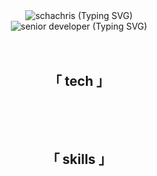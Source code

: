 <div align="center">
  <div>
    <img src="https://readme-typing-svg.demolab.com?font=Montserrat&weight=800&size=30&pause=1000&color=0CA3EB&center=true&multiline=true&random=false&width=435&lines=schachris" alt="schachris (Typing SVG)" />
  </div>
  <div>
    <img src="https://readme-typing-svg.demolab.com?font=Montserrat&weight=800&pause=1000&duration=10000&color=EBEBEB&center=true&multiline=true&random=false&width=435&lines=senior+developer+%F0%9F%A4%93" alt="senior developer (Typing SVG)" />
  </div>
</div>
<br>
<!-- <h3 align="center">
  <img src="https://img.shields.io/github/followers/schachris?color=0CA3EB&style=for-the-badge" alt=""/>
  <img src="https://komarev.com/ghpvc/?username=schachris&color=0CA3EB&style=for-the-badge" alt=""/> 
</h3> -->
<br>
<h2 align="center" >「 tech 」</h2>
<p align="center">
  
  <img src="https://img.shields.io/badge/JavaScript-323330?color=15829D&style=for-the-badge&logo=typescript&logoColor=white" alt=""/>
  <img src="https://img.shields.io/badge/TypeScript-323330?color=15829D&style=for-the-badge&logo=typescript&logoColor=white" alt=""/>
  <img src="https://img.shields.io/badge/html5-%23E34F26.svg?color=15829D&style=for-the-badge&logo=html5&logoColor=white" alt=""/>
  <img src="https://img.shields.io/badge/css3-%231572B6.svg?color=15829D&style=for-the-badge&logo=css3&logoColor=white" alt=""/>
  <img src="https://img.shields.io/badge/Java-ED8B00?color=15829D&style=for-the-badge&logo=openjdk&logoColor=white" alt=""/>
  <img src="https://img.shields.io/badge/Swift-FA7343?color=15829D&style=for-the-badge&logo=swift&logoColor=white" alt=""/>
</p>
<br>
<h2 align="center" >「 skills 」</h2>
<p align="center">
  <img src="https://img.shields.io/badge/React-F24E1E?color=15829D&style=for-the-badge&logo=react&logoColor=white" alt=""/>
  <img src="https://img.shields.io/badge/React_Native-20232A?color=15829D&style=for-the-badge&logo=react&logoColor=white" alt=""/>
  <img src="https://img.shields.io/badge/Redux-593D88?color=15829D&style=for-the-badge&logo=redux&logoColor=white" alt=""/>  
  <img src="https://img.shields.io/badge/Node.js-43853D?color=15829D&style=for-the-badge&logo=typescript&logoColor=white" alt=""/>
  <img src="https://img.shields.io/badge/MongoDB-4EA94B?color=15829D&style=for-the-badge&logo=oracle&logoColor=white" alt=""/>
  <img src="https://img.shields.io/badge/PostgreSQL-316192?color=15829D&style=for-the-badge&logo=oracle&logoColor=white" alt=""/>
  <img src="https://img.shields.io/badge/Figma-F24E1E?color=15829D&style=for-the-badge&logo=oracle&logoColor=white" alt=""/>
  
</p>
<br>
